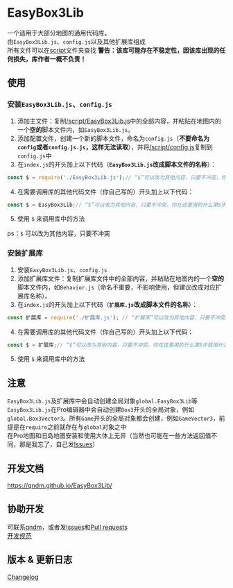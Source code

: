 # EasyBox3Lib
一个适用于大部分地图的通用代码库。  
由`EasyBox3Lib.js`、`config.js`以及其他扩展库组成  
所有文件可以在[script](./script/)文件夹查找
**警告：该库可能存在不稳定性，因该库出现的任何损失，库作者一概不负责！** 

## 使用
### 安装`EasyBox3Lib.js`、`config.js`
1. 添加主文件：复制[/script/EasyBox3Lib.js](./script/EasyBox3Lib.js)中的全部内容，并粘贴在地图内的一个**空的**脚本文件内，如`EasyBox3Lib.js`。  
2. 添加配置文件，创建一个新的脚本文件，命名为`config.js`（**不要命名为`config`或者`config.js.js`，这样无法读取**），并将[/script/config.js](./script/config.js)复制到`config.js`中
3. 在`index.js`的开头加上以下代码（**`EasyBox3Lib.js`改成脚本文件的名称**）：
```javascript
const $ = require('./EasyBox3Lib.js');// “$”可以改为其他内容，只要不冲突，你在这里用的什么第5步就用什么
```
4. 在需要调用库的其他代码文件（你自己写的）开头加上以下代码：
```javascript
const $ = EasyBox3Lib;// “$”可以改为其他内容，只要不冲突，你在这里用的什么第5步就用什么
```
5. 使用 `$` 来调用库中的方法

ps：`$` 可以改为其他内容，只要不冲突
### 安装扩展库
1. 安装`EasyBox3Lib.js`、`config.js`  
2. 添加扩展库文件：复制扩展库文件中的全部内容，并粘贴在地图内的一个**空的**脚本文件内，如`Behavior.js`（命名不重要，不影响使用，但建议改成对应扩展库名称）。  
3. 在`index.js`的开头加上以下代码（**`扩展库.js`改成脚本文件的名称**）：
```javascript
const 扩展库 = require('./扩展库.js'); // “扩展库”可以改为其他内容，只要不冲突，你在这里用的什么第5步就用什么
```
4. 在需要调用库的其他代码文件（你自己写的）开头加上以下代码：
```javascript
const $ = 扩展库;// “$”可以改为其他内容，只要不冲突，你在这里用的什么第5步就用什么；扩展库改为扩展库名称（为扩展库在仓库里的文件的名称，没有文件名后缀）
```
5. 使用 `$` 来调用库中的方法

## 注意
`EasyBox3Lib.js`及扩展库中会自动创建全局对象`global.EasyBox3Lib`等  
`EasyBox3Lib.js`在Pro编辑器中会自动创建`Box3`开头的全局对象，例如`global.Box3Vector3`。所有`Game`开头的全局对象都会创建，例如`GameVector3`，前提是在`require`之前就存在与`global`对象之中  
在Pro地图和旧岛地图安装和使用大体上无异（当然也可能在一些方法返回值不同，那是我忘了，自己发[Issues](github.com/qndm/EasyBox3Lib/issues)）
## 开发文档
<https://qndm.github.io/EasyBox3Lib/>
## 协助开发
可联系[qndm](github.com/qndm)，或者发[Issues](github.com/qndm/EasyBox3Lib/issues)和[Pull requests](https://github.com/qndm/EasyBox3Lib/pulls)  
[开发规范](./developmentSpecification.md)
## 版本 & 更新日志
[Changelog](./changelog.md)